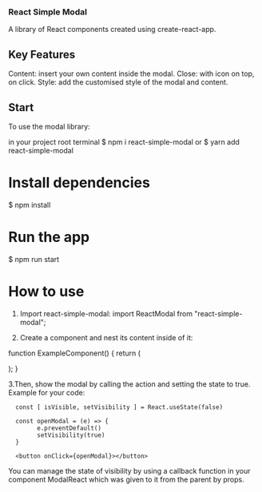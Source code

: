 ### React Simple Modal

A library of React components created using create-react-app.

## Key Features
Content: insert your own content inside the modal.
Close: with icon on top, on click.
Style: add the customised style of the modal and content.

## Start

To use the modal library:

in your project root terminal
$ npm i react-simple-modal
or
$ yarn add react-simple-modal

# Install dependencies
$ npm install

# Run the app
$ npm run start

# How to use
1. Import react-simple-modal:
import ReactModal from "react-simple-modal";

2. Create a <ReactModal> component and nest its content inside of it:

function ExampleComponent() {
  return (
    <div>
      <ReactModal 
      text={yourText}
      closeModal={yourCloseFunction}
      styleModal={yourModalStyle}
      styleModalBg={yourBgStyle}
      styleText={yourTextStyle} />
    </div>
  );
}

3.Then, show the modal by calling the action and setting the state to true. Example for your code:

      const [ isVisible, setVisibility ] = React.useState(false)

      const openModal = (e) => {
            e.preventDefault()
            setVisibility(true)
      }

      <button onClick={openModal}></button>

You can manage the state of visibility by using a callback function in your component ModalReact which was given to it from the parent by props.